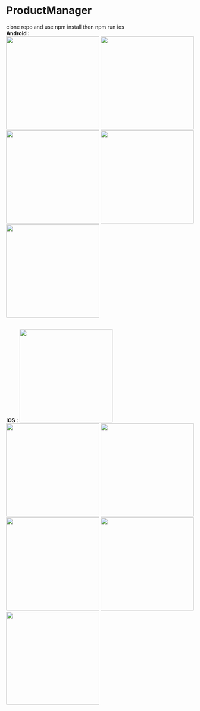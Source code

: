 # ProductManager

clone repo and
use npm install
then npm run ios 
<br/>
<b>Android  :</b> 
<br/>
<img src="https://user-images.githubusercontent.com/36260086/157861942-4e2e3e09-c2cf-4b30-bb9e-6e746a5aa33d.jpeg" width="250">
<img src="https://user-images.githubusercontent.com/36260086/157861973-bcc415c4-c55b-48c5-84ff-042b3b7775cf.jpeg" width="250">
<img src="https://user-images.githubusercontent.com/36260086/157861981-ddf88cd4-7147-4627-8cba-92ff1961349b.jpeg" width="250">
<img src="https://user-images.githubusercontent.com/36260086/157861999-8c277f4f-5dc3-4924-94cf-143f87617ed1.jpeg" width="250">
<img src="https://user-images.githubusercontent.com/36260086/157862013-4133884c-5e9e-4931-926d-a5798c117545.jpeg" width="250">

<br/>
<b>IOS :</b> 

<img src="https://user-images.githubusercontent.com/36260086/157862730-d75ea955-170b-4e5b-820d-871660116731.png" width="250">
<img src="https://user-images.githubusercontent.com/36260086/157862814-72f31e87-f36f-4364-a98c-86659e1b65da.png" width="250">
<img src="https://user-images.githubusercontent.com/36260086/157862915-8ecdc061-7c02-4150-8738-ca00bef422d2.png" width="250">
<img src="https://user-images.githubusercontent.com/36260086/157862931-b7da9fd3-94a5-415b-896c-2856cc27b724.png" width="250">
<img src="https://user-images.githubusercontent.com/36260086/157862952-790d3143-f707-4cd8-8d36-f275b6ddcdb6.png" width="250">
<img src="https://user-images.githubusercontent.com/36260086/157863346-f58d76e2-f358-4700-8bc7-ac22edbd3ebd.png" width="250">

<br/>
